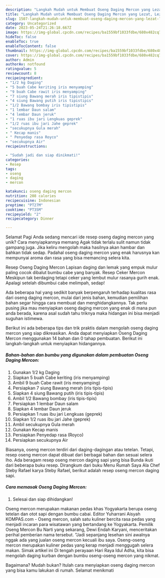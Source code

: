 ```yaml
---
description: "Langkah Mudah untuk Membuat Oseng Daging Mercon yang Lezat, Lezat"
title: "Langkah Mudah untuk Membuat Oseng Daging Mercon yang Lezat, Lezat"
slug: 1507-langkah-mudah-untuk-membuat-oseng-daging-mercon-yang-lezat-lezat
category: Uncategorized
date: 2023-05-24T21:26:18.667Z
image: https://img-global.cpcdn.com/recipes/ba1559bf1033fdbe/680x482cq70/oseng-daging-mercon-foto-resep-utama.jpg
hideToc: false
enableToc: true
enableTocContent: false
thumbnail: https://img-global.cpcdn.com/recipes/ba1559bf1033fdbe/680x482cq70/oseng-daging-mercon-foto-resep-utama.jpg
cover: https://img-global.cpcdn.com/recipes/ba1559bf1033fdbe/680x482cq70/oseng-daging-mercon-foto-resep-utama.jpg
author: Admin
authorAv: notfound
ratingvalue: 5
reviewcount: 8
recipeingredient:
- "1/2 kg Daging"
- "5 buah Cabe keriting iris menyamping"
- "9 buah Cabe rawit iris menyamping"
- "7 siung Bawang merah iris tipistipis"
- "4 siung Bawang putih iris tipistipis"
- "1/2 Bawang bombay iris tipistipis"
- "1 lembar Daun salam"
- "4 lembar Daun jeruk"
- "1 ruas ibu jari Lengkuas geprek"
- "1/2 ruas ibu jari Jahe geprek"
- "secukupnya Gula merah"
- " Kecap manis"
- " Penyedap rasa Royco"
- "secukupnya Air"
recipeinstructions:

- "Sudah jadi dan siap dinikmati!"
categories:
- Resep
tags:
- oseng
- daging
- mercon

katakunci: oseng daging mercon 
nutrition: 208 calories
recipecuisine: Indonesian
preptime: "PT27M"
cooktime: "PT35M"
recipeyield: "2"
recipecategory: Dinner

---
```



Selamat Pagi Anda sedang mencari ide resep oseng daging mercon yang unik? Cara menyiapkannya memang Agak tidak terlalu sulit namun tidak gampang juga. Jika keliru mengolah maka hasilnya akan hambar dan bahkan tidak sedap. Padahal oseng daging mercon yang enak harusnya kan mempunyai aroma dan rasa yang bisa memancing selera kita.


Resep Oseng Daging Mercon Lapisan daging dan lemak yang empuk mulur paling cocok dibalut bumbu cabe yang banyak. Resep Ceker Mercon Meskipun tak berdaging tetapi ceker yang lembut mulur rasanya gurih enak. Apalagi setelah dibumbui cabe melimpah, sedap!

Ada beberapa hal yang sedikit banyak berpengaruh terhadap kualitas rasa dari oseng daging mercon, mulai dari jenis bahan, kemudian pemilihan bahan segar hingga cara membuat dan menghidangkannya. Tak perlu pusing jika mau menyiapkan oseng daging mercon yang enak di mana pun anda berada, karena asal sudah tahu triknya maka hidangan ini bisa menjadi suguhan istimewa.


Berikut ini ada beberapa tips dan trik praktis dalam mengolah oseng daging mercon yang siap dikreasikan. Anda dapat menyiapkan Oseng Daging Mercon menggunakan 14 bahan dan 0 tahap pembuatan. Berikut ini langkah-langkah untuk menyiapkan hidangannya.

<!--inarticleads1-->

##### Bahan-bahan dan bumbu yang digunakan dalam pembuatan Oseng Daging Mercon:

1. Gunakan 1/2 kg Daging
1. Siapkan 5 buah Cabe keriting (iris menyamping)
1. Ambil 9 buah Cabe rawit (iris menyamping)
1. Persiapkan 7 siung Bawang merah (iris tipis-tipis)
1. Siapkan 4 siung Bawang putih (iris tipis-tipis)
1. Ambil 1/2 Bawang bombay (iris tipis-tipis)
1. Persiapkan 1 lembar Daun salam
1. Siapkan 4 lembar Daun jeruk
1. Persiapkan 1 ruas ibu jari Lengkuas (geprek)
1. Siapkan 1/2 ruas ibu jari Jahe (geprek)
1. Ambil secukupnya Gula merah
1. Gunakan  Kecap manis
1. Persiapkan  Penyedap rasa (Royco)
1. Persiapkan secukupnya Air


Biasanya, oseng mercon terdiri dari daging-dagingan atau tetelan. Tetapi, resep oseng mercon dapat dibuat dari berbagai bahan dan sesuai selera lho. Ada beragam resep oseng mercon daging sapi yang bisa Bunda ikuti dari beberapa buku resep. Dirangkum dari buku Menu Rumah Saya Ala Chef Steby Rafael karya Steby Rafael, berikut adalah resep oseng mercon daging sapi. 

<!--inarticleads2-->

##### Cara memasak Oseng Daging Mercon:


1. Selesai dan siap dihidangkan!

Oseng mercon merupakan makanan pedas khas Yogyakarta berupa oseng tetelan dan otot sapi dengan bumbu cabai. Editor Yuharrani Aisyah KOMPAS.com - Oseng mercon, salah satu kuliner bercita rasa pedas yang menjadi incaran para wisatawan yang bertandang ke Yogyakarta. Pemilik Oseng Mercon Bu Narti yang sekarang, Dewi Endah Karyani, menceritakan perihal pemberian nama tersebut. &#34;Jadi sepanjang lesehan sini awalnya nggak ada yang jualan oseng mercon kecuali ibu saya. Oseng-oseng mercon merupakan kuliner pedas yang kerap menjadi menggugah selera makan. Simak artikel ini Di tengah perayaan Hari Raya Idul Adha, kita bisa mengolah daging kurban dengan bumbu oseng-oseng mercon yang nikmat. 

Bagaimana? Mudah bukan? Itulah cara menyiapkan oseng daging mercon yang bisa kamu lakukan di rumah. Selamat menikmati
